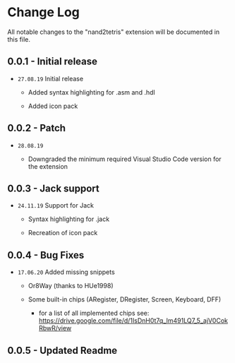 # Change Log

All notable changes to the "nand2tetris" extension will be documented in this file.

## 0.0.1 - Initial release

- `27.08.19` Initial release

    - Added syntax highlighting for .asm and .hdl

    - Added icon pack

## 0.0.2 - Patch

- `28.08.19` 

    - Downgraded the minimum required Visual Studio Code version for the extension

## 0.0.3 - Jack support

- `24.11.19` Support for Jack

    - Syntax highlighting for .jack

    - Recreation of icon pack

## 0.0.4 - Bug Fixes

- `17.06.20` Added missing snippets

    - Or8Way (thanks to HUe1998)

    - Some built-in chips (ARegister, DRegister, Screen, Keyboard, DFF)
        - for a list of all implemented chips see: https://drive.google.com/file/d/1IsDnH0t7q_Im491LQ7_5_ajV0CokRbwR/view

## 0.0.5 - Updated Readme